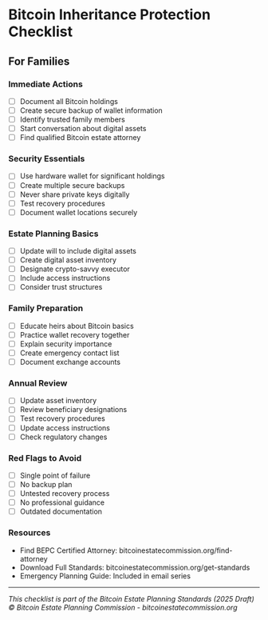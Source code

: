# Bitcoin Inheritance Protection Checklist
## For Families

### Immediate Actions
- [ ] Document all Bitcoin holdings
- [ ] Create secure backup of wallet information
- [ ] Identify trusted family members
- [ ] Start conversation about digital assets
- [ ] Find qualified Bitcoin estate attorney

### Security Essentials
- [ ] Use hardware wallet for significant holdings
- [ ] Create multiple secure backups
- [ ] Never share private keys digitally
- [ ] Test recovery procedures
- [ ] Document wallet locations securely

### Estate Planning Basics
- [ ] Update will to include digital assets
- [ ] Create digital asset inventory
- [ ] Designate crypto-savvy executor
- [ ] Include access instructions
- [ ] Consider trust structures

### Family Preparation
- [ ] Educate heirs about Bitcoin basics
- [ ] Practice wallet recovery together
- [ ] Explain security importance
- [ ] Create emergency contact list
- [ ] Document exchange accounts

### Annual Review
- [ ] Update asset inventory
- [ ] Review beneficiary designations
- [ ] Test recovery procedures
- [ ] Update access instructions
- [ ] Check regulatory changes

### Red Flags to Avoid
- [ ] Single point of failure
- [ ] No backup plan
- [ ] Untested recovery process
- [ ] No professional guidance
- [ ] Outdated documentation

### Resources
- Find BEPC Certified Attorney: bitcoinestatecommission.org/find-attorney
- Download Full Standards: bitcoinestatecommission.org/get-standards
- Emergency Planning Guide: Included in email series

---
*This checklist is part of the Bitcoin Estate Planning Standards (2025 Draft)*
*© Bitcoin Estate Planning Commission - bitcoinestatecommission.org*